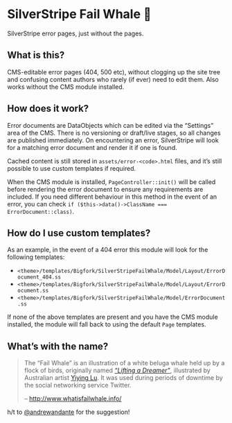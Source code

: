# SilverStripe Fail Whale 🐳

SilverStripe error pages, just without the pages.

## What is this?

CMS-editable error pages (404, 500 etc), without clogging up the site tree and confusing content authors who rarely (if ever) need to edit them. Also works without the CMS module installed.

## How does it work?

Error documents are DataObjects which can be edited via the “Settings” area of the CMS. There is no versioning or draft/live stages, so all changes are published immediately. On encountering an error, SilverStripe will look for a matching error document and render it if one is found.

Cached content is still stored in `assets/error-<code>.html` files, and it’s still possible to use custom templates if required.

When the CMS module is installed, `PageController::init()` will be called before rendering the error document to ensure any requirements are included. If you need different behaviour in this method in the event of an error, you can check `if ($this->data()->ClassName === ErrorDocument::class)`.

## How do I use custom templates?

As an example, in the event of a 404 error this module will look for the following templates:

- `<theme>/templates/Bigfork/SilverStripeFailWhale/Model/Layout/ErrorDocument_404.ss`
- `<theme>/templates/Bigfork/SilverStripeFailWhale/Model/Layout/ErrorDocument.ss`
- `<theme>/templates/Bigfork/SilverStripeFailWhale/Model/ErrorDocument.ss`

If none of the above templates are present and you have the CMS module installed, the module will fall back to using the default `Page` templates.

## What’s with the name?

> The “Fail Whale” is an illustration of a white beluga whale held up by a flock of birds, originally named <a title="The Origin of Twitter's &quot;Fail Whale&quot; - Mashable" href="http://mashable.com/2010/08/01/fail-whale-designer-interview/" target="_blank"><em>“Lifting a Dreamer”</em></a>, illustrated by Australian artist <a title="YIYING LU on Twitter" href="http://twitter.com/yiyinglu" target="_blank">Yiying Lu</a>. It was used during periods of downtime by the social networking service Twitter.
> 
> &ndash; http://www.whatisfailwhale.info/

h/t to <a href="https://github.com/andrewandante">@andrewandante</a> for the suggestion!
